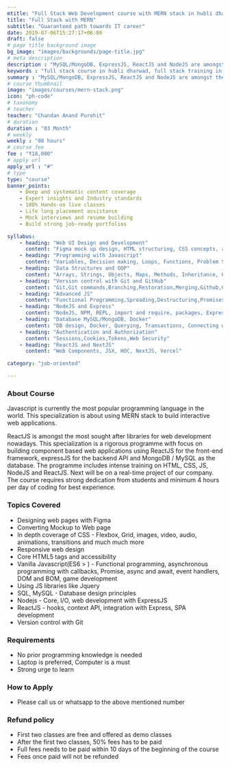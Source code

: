 ```yaml
---
mtitle: "Full Stack Web Development course with MERN stack in hubli dharwad"
title: "Full Stack with MERN"
subtitle: "Guaranteed path towards IT career"
date: 2019-07-06T15:27:17+06:00
draft: false
# page title background image
bg_image: "images/backgrounds/page-title.jpg"
# meta description
description : "MySQL/MongoDB, ExpressJS, ReactJS and NodeJS are amongst the most popular technologies in the software industry right now.We offer best full stack course in Hubli Dharwad region"
keywords : "full stack course in hubli dharwad, full stack training in hubli dharwad, full stack institutes in hubli dharwad, full stack classes in hubli dharwad, full stack course fees in hubli dharwad, full stack training centers in hubli dharwad, full stack training course in hubli dharwad, full stack training institutes in hubli dharwad, full stack training classes in hubli dharwad, full stack coaching classes in hubli dharwad, full stack certification course in hubli dharwad, full stack training and placement in hubli dharwad, classes for full stack course in hubli dharwad, best institute for full stack course in hubli dharwad, full stack course in hubli dharwad with 100% job"
summary : "MySQL/MongoDB, ExpressJS, ReactJS and NodeJS are amongst the most popular technologies in the software industry right now."
# course thumbnail
image: "images/courses/mern-stack.png"
icon: "ph-code"
# taxonomy
# teacher
teacher: "Chandan Anand Purohit"
# duration
duration : "03 Month"
# weekly
weekly : "08 hours"
# course fee
fee : "₹18,000"
# apply url
apply_url : "#"
# type
type: "course"
banner_points:
    - Deep and systematic content coverage
    - Expert insights and Industry standards
    - 100% Hands-on live classes
    - Life long placement assistance
    - Mock interviews and resume building
    - Build strong job-ready portfolios

syllabus:
    - heading: "Web UI Design and Development"
      content: "Figma mock up design, HTML structuring, CSS concepts, animations, Developing static pages"
    - heading: "Programming with Javascript"
      content: "Variables, Decision making, Loops, Functions, Problem Solving"
    - heading: "Data Structures and OOP"
      content: "Arrays, Strings, Objects, Maps, Methods, Inheritance, Overriding, Game Development"
    - heading: "Version control with Git and GitHub"
      content: "Git,Git commands,Branching,Restoration,Merging,Github,Contributing to open source" 
    - heading: "Advanced JS"
      content: "Functional Programming,Spreading,Destructuring,Promises,JSON,Rest API"
    - heading: "NodeJS and Express"
      content: "NodeJS, NPM, REPL, import and require, packages, ExpressJS, Routing, Middlewares"
    - heading: "Database MySQL/MongoDB, Docker"
      content: "DB design, Docker, Querying, Transactions, Connecting with Express"
    - heading: "Authentication and Authorization"
      content: "Sessions,Cookies,Tokens,Web Security"
    - heading: "ReactJS and NextJS"
      content: "Web Components, JSX, HOC, NextJS, Vercel"

category: "job-oriented" 

---
```



### About Course
Javascript is currently the most popular programming language in the world. This specialization is about using MERN stack to build interactive web applications.

ReactJS is amongst the most sought after libraries for web development nowadays. This specialization is a rigorous programme with focus on building component based web applications using ReactJS for the front-end framework, expressJS for the backend API and MongoDB / MySQL as the database. The programme includes intense training on HTML, CSS, JS, NodeJS and ReactJS. Next will be on a real-time project of our company. The course requires strong dedication from students and minimum 4 hours per day of coding for best experience.

### Topics Covered
* Designing web pages with Figma
* Converting Mockup to Web page 
* In depth coverage of CSS - Flexbox, Grid, images, video, audio, animations, transitions and much much more
* Responsive web design
* Core HTML5 tags and accessibility
* Vanilla Javascript(ES6 > ) - Functional programming, asynchronous programming with callbacks, Promise, async and await, event handlers, DOM and BOM, game development
* Using JS libraries like Jquery
* SQL, MySQL - Database design principles
* Nodejs - Core, I/O, web development with ExpressJS
* ReactJS - hooks, context API, integration with Express, SPA development
* Version control with Git

### Requirements
* No prior programming knowledge is needed
* Laptop is preferred, Computer is a must
* Strong urge to learn 


### How to Apply

* Please call us or whatsapp to the above mentioned number


### Refund policy
* First two classes are free and offered as demo classes
* After the first two classes, 50% fees has to be paid
* Full fees needs to be paid within 10 days of the beginning of the course
* Fees once paid will not be refunded
